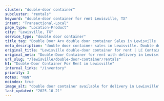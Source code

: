 ```yaml
---
cluster: "double-door container"
subcluster: "rentals"
keyword: "double-door container for rent Lewisville, TX"
intent: "Transactional-Local"
page_type: "Location-Product"
city: "Lewisville, TX"
service_type: "double door container"
title_tag: "Double Door Arv double door container Sales in Lewisville | LC Container"
meta_description: "double door container sales in Lewisville. Double door containers for easy access. Fast delivery, competitive pricing. Serving double door container area. Quote ID: U6J. Call (214) 524-4168 for your free quote today."
original_title: "Lewisville double-door container for rent | LC Container"
original_meta: "Double-Door Container for rent with delivery in Lewisville, TX. LC Container — local Since 2003. Get pricing today."
url_slug: "/lewisville/double-door-container/rentals"
h1: "Double-Door Container For Rent in Lewisville"
internal_links: "/inventory"
priority: 3
notes: "NaN"
noindex: true
image_alt: "double door container available for delivery in Lewisville"
last_updated: "2025-10-21"
---
```


<!-- TODO: Add unique city/inventory copy, images, and internal links here. -->
